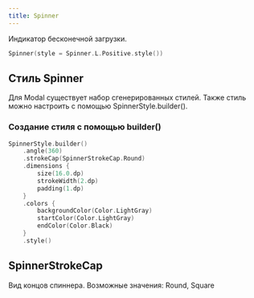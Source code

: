 ```yaml
---
title: Spinner
--- 
```


Индикатор бесконечной загрузки.

```kotlin
Spinner(style = Spinner.L.Positive.style())
```

## Стиль Spinner

Для Modal существует набор сгенерированных стилей. Также стиль можно настроить с помощью SpinnerStyle.builder().

### Создание стиля с помощью builder()

```kotlin
SpinnerStyle.builder()
    .angle(360)
    .strokeCap(SpinnerStrokeCap.Round)
    .dimensions {
        size(16.0.dp)
        strokeWidth(2.dp)
        padding(1.dp)
    }
    .colors {
        backgroundColor(Color.LightGray)
        startColor(Color.LightGray)
        endColor(Color.Black)
    }
    .style()
```

## SpinnerStrokeCap

Вид концов спиннера. Возможные значения: Round, Square
